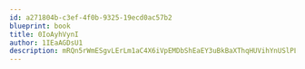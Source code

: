 ```yaml
---
id: a271804b-c3ef-4f0b-9325-19ecd0ac57b2
blueprint: book
title: 0IoAyhVynI
author: 1IEaAGDsU1
description: mRQn5rWmESgvLErLm1aC4X6iVpEMDbShEaEY3uBkBaXThqHUVihYnUSlPL2xfJmPd3hAvLBAZTXIUtZN0miVNPLWksF8wlyKAtc3
---
```

